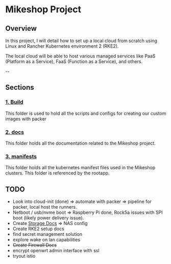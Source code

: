 # Mikeshop Project

## Overview

In this project, I will detail how to set up a local cloud from scratch using Linux and Rancher Kubernetes environment 2 (RKE2).

The local cloud will be able to host various managed services like PaaS (Platform as a Service), FaaS (Function as a Service), and others.

--

## Sections

### [1. Build](./build)
This folder is used to hold all the scripts and configs for creating our custom images with packer
### [2. docs](./docs)
This folder holds all the documentation related to the Mikeshop project.
### [3. manifests](./manifests)
This folder holds all the kubernetes manifest files used in the Mikeshop clusters. This folder is referenced by the rootapp. 

[//]: # (1. Router / Firewall setup => openwrt)

[//]: # ()
[//]: # (### Storage)

[//]: # (1. DIY NAS)

[//]: # (2. Longhorn)

[//]: # ()
[//]: # (### OS)

[//]: # (1. Ubuntu)

[//]: # (    1. Cloud-init config)

[//]: # (2. Armbian &#40;Ubuntu-based&#41; for easy integration with our SBCs)

[//]: # (    1. Boot config)

[//]: # (    2. Cloud-init config )

[//]: # ()
[//]: # (### Software)

[//]: # (1. RKE)

[//]: # (2. Packer)

## TODO

- Look into cloud-init (done) => automate with packer => pipeline for packer, local host the runners.
- Netboot / usb/nvme boot => Raspberry Pi done, Rock5a issues with SPI boot (likely power delivery issue).
- Create [Storage Docs](docs/setup/hardware/storage/NAS/readme.md) => NAS config
- Create RKE2 setup docs
- find secret management solution
- explore wake on lan capabilities
- ~~Create Firewall Docs~~
- encrypt openwrt admin interface with ssl
- tryout istio
